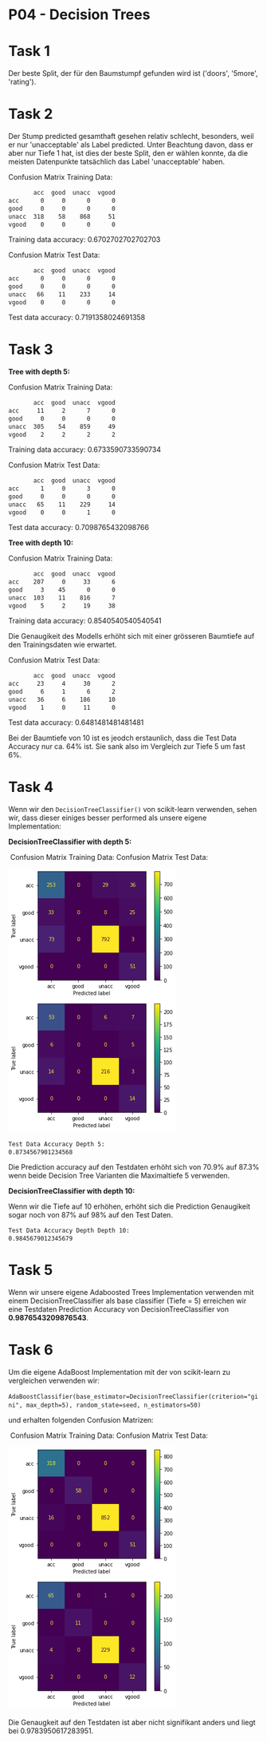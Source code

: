 # P04 - Decision Trees

# Task 1
Der beste Split, der für den Baumstumpf gefunden wird ist ('doors', '5more', 'rating').

# Task 2
Der Stump predicted gesamthaft gesehen relativ schlecht, besonders, weil er nur 'unacceptable' als Label predicted. Unter Beachtung davon, dass er aber nur Tiefe 1 hat, ist dies der beste Split, den er wählen konnte, da die meisten Datenpunkte tatsächlich das Label 'unacceptable' haben.

Confusion Matrix Training Data:

```
       acc  good  unacc  vgood
acc      0     0      0      0
good     0     0      0      0
unacc  318    58    868     51
vgood    0     0      0      0
```

Training data accuracy: 0.6702702702702703



Confusion Matrix Test Data:

```
       acc  good  unacc  vgood
acc      0     0      0      0
good     0     0      0      0
unacc   66    11    233     14
vgood    0     0      0      0
```

Test data accuracy: 0.7191358024691358

# Task 3

**Tree with depth 5:**

Confusion Matrix Training Data:

```
       acc  good  unacc  vgood
acc     11     2      7      0
good     0     0      0      0
unacc  305    54    859     49
vgood    2     2      2      2
```

Training data accuracy: 0.6733590733590734

Confusion Matrix Test Data:

```
       acc  good  unacc  vgood
acc      1     0      3      0
good     0     0      0      0
unacc   65    11    229     14
vgood    0     0      1      0
```

Test data accuracy: 0.7098765432098766

**Tree with depth 10:**

Confusion Matrix Training Data:

```
       acc  good  unacc  vgood
acc    207     0     33      6
good     3    45      0      0
unacc  103    11    816      7
vgood    5     2     19     38
```

Training data accuracy:  0.8540540540540541

Die Genaugikeit des Modells erhöht sich mit einer grösseren Baumtiefe auf den Trainingsdaten wie erwartet.

Confusion Matrix Test Data:

```
       acc  good  unacc  vgood
acc     23     4     30      2
good     6     1      6      2
unacc   36     6    186     10
vgood    1     0     11      0
```

Test data accuracy: 0.6481481481481481

Bei der Baumtiefe von 10 ist es jeodch erstaunlich, dass die Test Data Accuracy nur ca. 64% ist. Sie sank also im Vergleich zur Tiefe 5 um fast 6%.

# Task 4

Wenn wir den `DecisionTreeClassifier()` von scikit-learn verwenden, sehen wir, dass dieser einiges besser performed als unsere eigene Implementation:

**DecisionTreeClassifier with depth 5:**

​               Confusion Matrix Training Data:                          Confusion Matrix Test Data:

![Confusion Matrix Training Data depth 5](./images/A4_train.png) ![Confusion Matrix Test Data depth 5](./images/A4_test.png)



```
Test Data Accuracy Depth 5:
0.8734567901234568
```

Die Prediction accuracy auf den Testdaten erhöht sich von 70.9% auf 87.3% wenn beide Decision Tree Varianten die Maximaltiefe 5 verwenden.

**DecisionTreeClassifier with depth 10:**

Wenn wir die Tiefe auf 10 erhöhen, erhöht sich die Prediction Genaugikeit sogar noch von 87% auf 98% auf den Test Daten.

```
Test Data Accuracy Depth Depth 10:
0.9845679012345679
```

# Task 5

Wenn wir unsere eigene Adaboosted Trees Implementation verwenden mit einem DecisionTreeClassifier als base classifier (Tiefe = 5) erreichen wir eine Testdaten Prediction Accuracy von DecisionTreeClassifier von **0.9876543209876543**.



# Task 6

Um die eigene AdaBoost Implementation mit der von scikit-learn zu vergleichen verwenden wir:

`AdaBoostClassifier(base_estimator=DecisionTreeClassifier(criterion="gini", max_depth=5), random_state=seed, n_estimators=50)`

und erhalten folgenden Confusion Matrizen:

​              Confusion Matrix Training Data:                           Confusion Matrix Test Data:

![Confusion Matrix Training Data depth 5](./images/A6_train.png) ![Confusion Matrix Test Data depth 5](./images/A6_test.png)

Die Genaugkeit auf den Testdaten ist aber nicht signifikant anders und liegt bei 0.9783950617283951.

